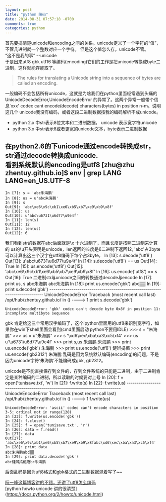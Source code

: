 ```yaml
---
layout: post
title: "python 编码"
date: 2014-08-31 07:57:18 -0700
comments: true
categories: python
---
```

首先要搞清楚unicode和encoding之间的关系。unicode定义了一个字符的“值”，不管几进制就一个整数对应一个字符。
但是这个值怎么存，unicode不管。  
“这不是我的事” --unicode  
于是出来utf8 gbk utf16 等编码(encoding)它们的工作是把unicode转换成byte二进制，这样就能存能取了。

> The rules for translating a Unicode string into a sequence of bytes are called an encoding.

一般编码不会包括所有unicode，这就是为啥我们在python里面经常遇到头痛的UnicodeDecodeError,UnicodeEncodeError
的异常了。这两个异常一般带个信息'xxx' codec cant encode(decode) characters(bytes) in position n-m。说明这几个
unicode我没有编码，或者这段二进制数据按我的编码解析不成unicode。

* python 2.x 中str表示8位文本和二进制数据。 unicode 表示宽字符unicode
* python 3.x 中str表示8或者更宽的unicode文本，byte表示二进制数据

在python2.6的下unicode通过encode转换成str，str通过decode转换成unicode.  
看到系统默认的encoding是utf8
    [zhu@zhu zhentuy.github.io]$ env | grep LANG
    LANG=en_US.UTF-8
-----

    In [7]: s = 'abc朱海鹏' 
    In [8]: us = u'abc朱海鹏'
    In [9]: s
    Out[9]: 'abc\xe6\x9c\xb1\xe6\xb5\xb7\xe9\xb9\x8f'
    In [10]: us
    Out[10]: u'abc\u6731\u6d77\u9e4f'
    In [11]: len(s)
    Out[11]: 12
    In [12]: len(us)
    Out[12]: 6
我们看到str的数据在abc后面就是\x 十六进制了，而且长度是按照二进制来计算的
us的\u开头表明是unicode，len返回的长度是6二进制下返回12, 'abc'占3byte 
可以计算出这三个汉字在utf8编码下每个占3byte，
    In [13]: s.decode('utf8')
    Out[13]: u'abc\u6731\u6d77\u9e4f'
    In [14]: s.decode('utf8') == us
    Out[14]: True
    In [15]: us.encode('utf8')
    Out[15]: 'abc\xe6\x9c\xb1\xe6\xb5\xb7\xe9\xb9\x8f'
    In [16]: us.encode('utf8') == s
    Out[16]: True
二进制str与unicode之间的转换通过decode与encode
    In [17]: print us, s
    abc朱海鹏 abc朱海鹏
    In [18]: print us.encode('gbk')
    abc▒▒
    In [19]: print s.decode('gbk')
    ---------------------------------------------------------------------------
    UnicodeDecodeError                        Traceback (most recent call last)
    /opt/hub/zhentuy.github.io/<ipython-input-19-a2cf99eaf4f2> in <module>()
    ----> 1 print s.decode('gbk')

    UnicodeDecodeError: 'gbk' codec can't decode byte 0x8f in position 11: incomplete multibyte sequence
gbk 肯定给这三个常用汉字编码了，这个ipython里面用的utf8来识别宽字符，如果你在win下shell里面会看到(cmd里面启动
python不要用IDLE)
    >>> s = "朱海鹏"
    >>> us = u"朱海鹏"
    >>> s
    '\xd6\xec\xba\xa3\xc5\xf4'
    >>> us
    u'\u6731\u6d77\u9e4f'
    >>> print s,us
    朱海鹏 朱海鹏
    >>> print us.encode('gbk')
    朱海鹏
    >>> print us.encode('utf8')
    鏈辨捣楣
    >>> print us.encode('gb2312')
    朱海鹏
乱码是因为系统默认编码(encoding)的问题，不是因为unicode字符‘朱海鹏’不能编码成gbk, gb2312。

unicode是不能直接保存到文件的，存到文件系统的只能是二进制，由于二进制肯定是某种编码的二进制，所以读取的时候要对上号
    In [20]: f = open('tunisave.txt', 'w')
    In [21]: f.write(s)
    In [22]: f.write(us)
    ---------------------------------------------------------------------------
    UnicodeEncodeError                        Traceback (most recent call last)
    /opt/hub/zhentuy.github.io/<ipython-input-22-a2427ff060ce> in <module>()
    ----> 1 f.write(us)

    UnicodeEncodeError: 'ascii' codec can't encode characters in position 3-5: ordinal not in range(128)
    In [23]: f.write(us.encode('gbk'))
    In [24]: f.close()
    In [25]: f = open('tunisave.txt', 'r')
    In [26]: data = f.read()
    In [27]: data
    Out[27]: 'abc\xe6\x9c\xb1\xe6\xb5\xb7\xe9\xb9\x8fabc\xd6\xec\xba\xa3\xc5\xf4'
    In [28]: print data
    abc朱海鹏abc▒▒
    In [29]: print data.decode('gbk')
    abc鏈辨捣楣廰bc朱海鹏
后面乱码是因为uft8格式和gbk格式的二进制数据混着写了~~

[阮一峰这篇博客讲的不错，还讲了utf8怎么编码](http://www.ruanyifeng.com/blog/2007/10/ascii_unicode_and_utf-8.html)  
[python howto unicode 讲的很清楚] (https://docs.python.org/2/howto/unicode.html)
